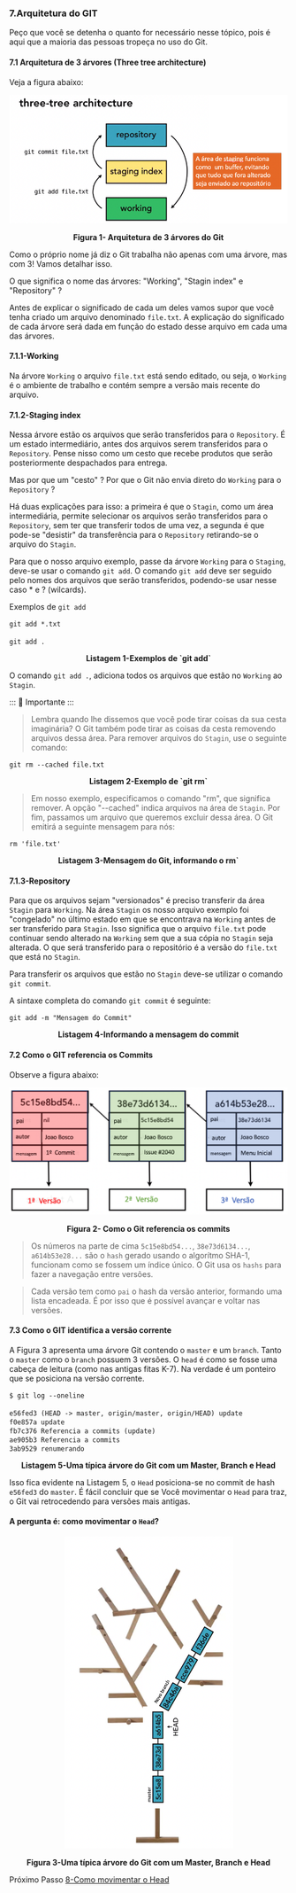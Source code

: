 ### 7.Arquitetura do GIT

Peço que você se detenha o quanto for necessário nesse tópico, pois é aqui que a maioria das pessoas tropeça no uso do Git.

#### 7.1 Arquitetura de 3 árvores (Three tree architecture)


Veja a figura abaixo:


<p align="center">
  <img src="../imagens/Arquitetura3Arvores.png" alt="Arquitetura de 3 árvores do Git">
</p>
<p align="center">
   <strong>Figura 1- Arquitetura de 3 árvores do Git</strong> 
</p>

Como o próprio nome já diz o Git trabalha não apenas com uma árvore, mas com 3! Vamos detalhar isso.

O que significa o nome das árvores: "Working", "Stagin index" e  "Repository" ? 

Antes de explicar o significado de cada um deles vamos supor que você tenha criado um arquivo denominado `file.txt`. A  explicação do significado de cada árvore será dada em função do estado desse arquivo em cada uma das árvores. 

#### 7.1.1-Working
Na árvore `Working` o arquivo `file.txt` está sendo editado, ou seja, o `Working` é o ambiente de trabalho e contém sempre a versão mais recente do arquivo.


#### 7.1.2-Staging index
Nessa árvore estão os arquivos que serão transferidos para o `Repository`. É um estado intermediário, antes dos arquivos serem transferidos para o `Repository`. Pense nisso como um cesto que recebe produtos que serão posteriormente despachados para entrega.  

Mas por que um "cesto" ? Por que o Git não envia direto do `Working` para o `Repository` ? 

Há duas explicações para isso: a primeira é que o `Stagin`, como um área intermediária, permite selecionar os arquivos serão transferidos para o `Repository`, sem ter que transferir todos de uma vez, a segunda é que pode-se "desistir" da transferência para o `Repository` retirando-se o arquivo do `Stagin`.   

Para que o nosso arquivo exemplo, passe da árvore `Working` para o `Staging`, deve-se usar o comando `git add`.
O comando `git add` deve ser seguido pelo nomes dos arquivos que serão transferidos, podendo-se usar nesse caso * e ? (wilcards).

Exemplos de `git add` 

````
git add *.txt

git add .

````
<p align="center">
   <strong>Listagem 1-Exemplos de `git add`</strong> 
</p>

O comando `git add .`, adiciona todos os arquivos que estão no `Working` ao `Stagin`.

::: :pushpin: Importante :::

> Lembra quando lhe dissemos que você pode tirar coisas da sua cesta imaginária? O Git também pode tirar as coisas da cesta removendo arquivos dessa área. Para remover arquivos do `Stagin`, use o seguinte comando:

````
git rm --cached file.txt
````
<p align="center">
   <strong>Listagem 2-Exemplo de `git rm`</strong> 
</p>


> Em nosso exemplo, especificamos o comando "rm", que significa remover. A opção "--cached" indica arquivos na área de `Stagin`. Por fim, passamos um arquivo que queremos excluir dessa área. O Git emitirá a seguinte mensagem para nós:

````
rm 'file.txt'
````
<p align="center">
   <strong>Listagem 3-Mensagem do Git, informando o rm`</strong> 
</p>

#### 7.1.3-Repository

Para que os arquivos sejam "versionados" é preciso transferir da área `Stagin` para `Working`. Na área `Stagin` os nosso arquivo exemplo foi "congelado" no último estado em que se encontrava na `Working` antes de ser transferido para `Stagin`. Isso significa que o arquivo `file.txt` pode continuar sendo alterado na `Working` sem que a sua cópia no `Stagin` seja alterada. O que será transferido para o repositório é a versão do `file.txt` que está no `Stagin`.

Para transferir os arquivos que estão no `Stagin` deve-se utilizar o comando `git commit`.

A sintaxe completa do comando `git commit` é seguinte:

````
git add -m "Mensagem do Commit"
````
<p align="center">
   <strong>Listagem 4-Informando a mensagem do commit</strong> 
</p>


#### 7.2 Como o GIT referencia os Commits

Observe a figura abaixo:


<p align="center">
  <img src="../imagens/RerefenciaACommits.png" alt="Como o Git referencia os commits">
</p>
<p align="center">
   <strong>Figura 2- Como o Git referencia os commits</strong> 
</p>

> Os números na parte de cima `5c15e8bd54...`, `38e73d6134...`, `a614b53e28...` são o `hash` gerado usando o algorítmo SHA-1, funcionam como se fossem um índice único. O Git usa os `hashs` para fazer a navegação entre versões.    

> Cada versão tem como `pai` o hash da versão anterior, formando uma lista encadeada. É por isso que é possível avançar e voltar nas versões.


#### 7.3 Como o GIT identifica a versão corrente

A Figura 3 apresenta uma árvore Git contendo o `master` e um `branch`. Tanto o `master` como o `branch` possuem 3 versões. O `head` é como se fosse  uma cabeça de leitura (como nas antigas fitas K-7). Na verdade é um ponteiro que se posiciona na versão corrente. 

````
$ git log --oneline

e56fed3 (HEAD -> master, origin/master, origin/HEAD) update
f0e857a update
fb7c376 Referencia a commits (update)
ae905b3 Referencia a commits
3ab9529 renumerando

````
<p align="center">
   <strong>Listagem 5-Uma típica árvore do Git com um Master, Branch e Head</strong> 
</p>


Isso fica evidente na Listagem 5, o `Head` posiciona-se no commit de hash `e56fed3` do `master`. É fácil concluir que se Você movimentar o `Head` para traz,  o Git vai retrocedendo para versões mais antigas.

#### A pergunta é: como movimentar o `Head`?

<p align="center">
  <img src="../imagens/ArvoreGit.png" alt="Uma típica árvore do Git com um Master, Branch e Head">
</p>
<p align="center">
   <strong>Figura 3-Uma típica árvore do Git com um Master, Branch e Head</strong> 
</p>

Próximo Passo [8-Como movimentar o Head](../8-MovHead/README.md)






